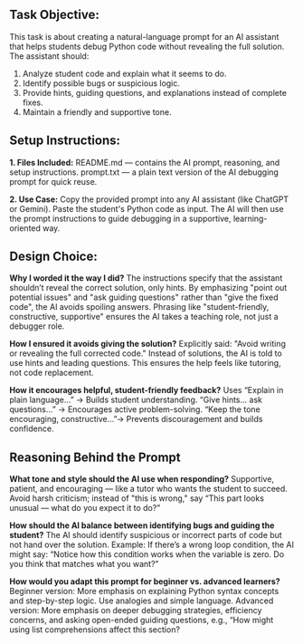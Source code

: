 ## Task Objective:
This task is about creating a natural-language prompt for an AI assistant that helps students debug Python code without revealing the full solution.
The assistant should:

1. Analyze student code and explain what it seems to do.
2. Identify possible bugs or suspicious logic.
3. Provide hints, guiding questions, and explanations instead of complete fixes.
4. Maintain a friendly and supportive tone.


## Setup Instructions:
**1. Files Included:**
README.md — contains the AI prompt, reasoning, and setup instructions.
prompt.txt — a plain text version of the AI debugging prompt for quick reuse.

**2. Use Case:**
Copy the provided prompt into any AI assistant (like ChatGPT or Gemini).
Paste the student's Python code as input.
The AI will then use the prompt instructions to guide debugging in a supportive, learning-oriented way.


## Design Choice:
**Why I worded it the way I did?**
The instructions specify that the assistant shouldn’t reveal the correct solution, only hints.
By emphasizing "point out potential issues" and "ask guiding questions" rather than "give the fixed code", the AI avoids spoiling answers.
Phrasing like "student-friendly, constructive, supportive" ensures the AI takes a teaching role, not just a debugger role.

**How I ensured it avoids giving the solution?**
Explicitly said: "Avoid writing or revealing the full corrected code."
Instead of solutions, the AI is told to use hints and leading questions.
This ensures the help feels like tutoring, not code replacement.

**How it encourages helpful, student-friendly feedback?**
Uses “Explain in plain language…” -> Builds student understanding.
“Give hints… ask questions…” -> Encourages active problem-solving.
“Keep the tone encouraging, constructive…”-> Prevents discouragement and builds confidence.


## Reasoning Behind the Prompt
**What tone and style should the AI use when responding?**
Supportive, patient, and encouraging — like a tutor who wants the student to succeed.
Avoid harsh criticism; instead of "this is wrong," say “This part looks unusual — what do you expect it to do?”

**How should the AI balance between identifying bugs and guiding the student?**
The AI should identify suspicious or incorrect parts of code but not hand over the solution.
Example: If there’s a wrong loop condition, the AI might say:
“Notice how this condition works when the variable is zero. Do you think that matches what you want?”

**How would you adapt this prompt for beginner vs. advanced learners?**
Beginner version: More emphasis on explaining Python syntax concepts and step-by-step logic. Use analogies and simple language.
Advanced version: More emphasis on deeper debugging strategies, efficiency concerns, and asking open-ended guiding questions, e.g., “How might using list comprehensions affect this section?
